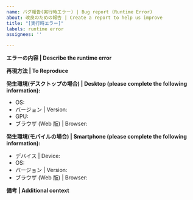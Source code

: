 ```yaml
---
name: バグ報告(実行時エラー) | Bug report (Runtime Error)
about: 改良のための報告 | Create a report to help us improve
title: "[実行時エラー]"
labels: runtime error
assignees: ''

---
```


**エラーの内容 | Describe the runtime error**

**再現方法 | To Reproduce**

**発生環境(デスクトップの場合) | Desktop (please complete the following information):**
 - OS:
 - バージョン | Version:
 - GPU:
 - ブラウザ (Web 版) | Browser:

**発生環境(モバイルの場合) | Smartphone (please complete the following information):**
 - デバイス | Device:
 - OS:
 - バージョン | Version:
 - ブラウザ (Web 版) | Browser:

**備考 | Additional context**
